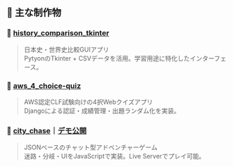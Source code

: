 ## 🌟 主な制作物

### 🧠 [history_comparison_tkinter](https://github.com/muratter93/history_comparison_tkinter)
> 日本史・世界史比較GUIアプリ  
PytyonのTkinter + CSVデータを活用。学習用途に特化したインターフェース。

### 🧩 [aws_4_choice-quiz](https://github.com/muratter93/aws_4_choice-quiz)
> AWS認定CLF試験向けの4択Webクイズアプリ  
Djangoによる認証・成績管理・出題ランダム化を実装。

### 🚓 [city_chase](https://github.com/muratter93/city_chase)｜[デモ公開](https://muratter93.github.io/city_chase/)
> JSONベースのチャット型アドベンチャーゲーム  
迷路・分岐・UIをJavaScriptで実装。Live Serverでプレイ可能。
